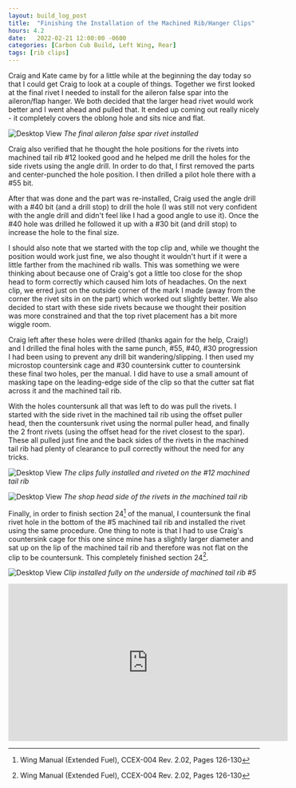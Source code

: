 ```yaml
---
layout: build_log_post
title:  "Finishing the Installation of the Machined Rib/Hanger Clips"
hours: 4.2
date:   2022-02-21 12:00:00 -0600
categories: [Carbon Cub Build, Left Wing, Rear]
tags: [rib clips]
---
```


Craig and Kate came by for a little while at the beginning the day today so that I could get Craig to look at a couple of things. Together we first looked at the final rivet I needed to install for the aileron false spar into the aileron/flap hanger. We both decided that the larger head rivet would work better and I went ahead and pulled that. It ended up coming out really nicely - it completely covers the oblong hole and sits nice and flat.

![Desktop View](/assets/img/posts/2022-02-21-finishing-clips/installed-rivet.jpg)
_The final aileron false spar rivet installed_

Craig also verified that he thought the hole positions for the rivets into machined tail rib #12 looked good and he helped me drill the holes for the side rivets using the angle drill. In order to do that, I first removed the parts and center-punched the hole position. I then drilled a pilot hole there with a #55 bit.

After that was done and the part was re-installed, Craig used the angle drill with a #40 bit (and a drill stop) to drill the hole (I was still not very confident with the angle drill and didn't feel like I had a good angle to use it). Once the #40 hole was drilled he followed it up with a #30 bit (and drill stop) to increase the hole to the final size.

I should also note that we started with the top clip and, while we thought the position would work just fine, we also thought it wouldn't hurt if it were a little farther from the machined rib walls. This was something we were thinking about because one of Craig's got a little too close for the shop head to form correctly which caused him lots of headaches. On the next clip, we erred just on the outside corner of the mark I made (away from the corner the rivet sits in on the part) which worked out slightly better. We also decided to start with these side rivets because we thought their position was more constrained and that the top rivet placement has a bit more wiggle room.

Craig left after these holes were drilled (thanks again for the help, Craig!) and I drilled the final holes with the same punch, #55, #40, #30 progression I had been using to prevent any drill bit wandering/slipping. I then used my microstop countersink cage and #30 countersink cutter to countersink these final two holes, per the manual. I did have to use a small amount of masking tape on the leading-edge side of the clip so that the cutter sat flat across it and the machined tail rib.

With the holes countersunk all that was left to do was pull the rivets. I started with the side rivet in the machined tail rib using the offset puller head, then the countersunk rivet using the normal puller head, and finally the 2 front rivets (using the offset head for the rivet closest to the spar). These all pulled just fine and the back sides of the rivets in the machined tail rib had plenty of clearance to pull correctly without the need for any tricks.

![Desktop View](/assets/img/posts/2022-02-21-finishing-clips/installed-clips-12.jpg)
_The clips fully installed and riveted on the #12 machined tail rib_

![Desktop View](/assets/img/posts/2022-02-21-finishing-clips/shop-heads.jpg)
_The shop head side of the rivets in the machined tail rib_

Finally, in order to finish section 24[^section-24-ref] of the manual, I countersunk the final rivet hole in the bottom of the #5 machined tail rib and installed the rivet using the same procedure. One thing to note is that I had to use Craig's countersink cage for this one since mine has a slightly larger diameter and sat up on the lip of the machined tail rib and therefore was not flat on the clip to be countersunk. This completely finished section 24[^section-24-ref].

![Desktop View](/assets/img/posts/2022-02-21-finishing-clips/installed-clip-5.jpg)
_Clip installed fully on the underside of machined tail rib #5_

<iframe width="560" height="315" src="https://www.youtube.com/embed/r9TN49xILzE" title="YouTube video player" frameborder="0" allow="accelerometer; autoplay; clipboard-write; encrypted-media; gyroscope; picture-in-picture" allowfullscreen></iframe>

[^section-24-ref]: Wing Manual (Extended Fuel), CCEX-004 Rev. 2.02, Pages 126-130